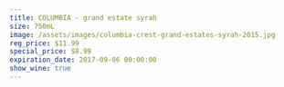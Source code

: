 ```yaml
---
title: COLUMBIA - grand estate syrah
size: 750mL
image: /assets/images/columbia-crest-grand-estates-syrah-2015.jpg
reg_price: $11.99
special_price: $8.99
expiration_date: 2017-09-06 00:00:00
show_wine: true
---
```



